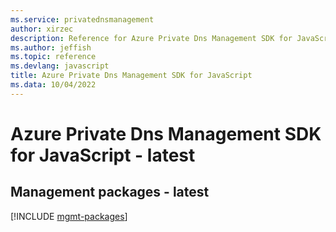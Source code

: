 ```yaml
---
ms.service: privatednsmanagement
author: xirzec
description: Reference for Azure Private Dns Management SDK for JavaScript
ms.author: jeffish
ms.topic: reference
ms.devlang: javascript
title: Azure Private Dns Management SDK for JavaScript
ms.data: 10/04/2022
---
```

# Azure Private Dns Management SDK for JavaScript - latest

## Management packages - latest
[!INCLUDE [mgmt-packages](private-dns-management-mgmt-index.md)]